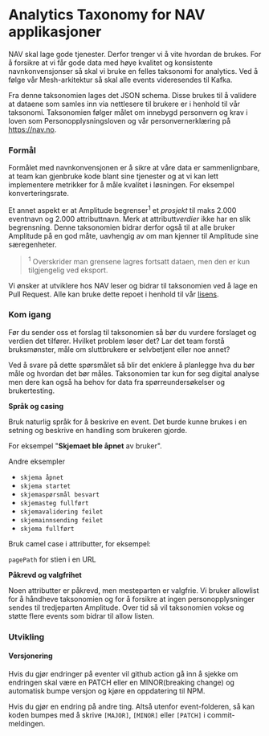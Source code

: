# Analytics Taxonomy for NAV applikasjoner

NAV skal lage gode tjenester. Derfor trenger vi å vite hvordan de brukes. For å forsikre at vi får gode data med høye kvalitet og konsistente navnkonvensjonser så skal vi bruke en felles taksonomi for analytics. Ved å følge vår Mesh-arkitektur så skal alle events videresendes til Kafka.

Fra denne taksonomien lages det JSON schema. Disse brukes til å validere at dataene som samles inn via nettlesere til brukere er i henhold til vår taksonomi. Taksonomien følger målet om innebygd personvern og krav i loven som Personopplysningsloven og vår personvernerklæring på https://nav.no.

### Formål

Formålet med navnkonvensjonen er å sikre at våre data er sammenlignbare, at team kan gjenbruke kode blant sine tjenester og at vi kan lett implementere metrikker for å måle kvalitet i løsningen. For eksempel konverteringsrate.

Et annet aspekt er at Amplitude begrenser<sup>1</sup> et *prosjekt* til maks 2.000 eventnavn og 2.000 attributtnavn. Merk at attributt*verdier* ikke har en slik begrensning. Denne taksonomien bidrar derfor også til at alle bruker Amplitude på en god måte, uavhengig av om man kjenner til Amplitude sine særegenheter.

> <sup>1</sup> Overskrider man grensene lagres fortsatt dataen, men den er kun tilgjengelig ved eksport.

Vi ønsker at utviklere hos NAV leser og bidrar til taksonomien ved å lage en Pull Request. Alle kan bruke dette repoet i henhold til vår [lisens](https://github.com/navikt/analytics-taxonomy/blob/main/LICENSE).

### Kom igang

Før du sender oss et forslag til taksonomien så bør du vurdere forslaget og verdien det tilfører. Hvilket problem løser det? Lar det team forstå bruksmønster, måle om sluttbrukere er selvbetjent eller noe annet?

Ved å svare på dette spørsmålet så blir det enklere å planlegge hva du bør måle og hvordan det bør måles. Taksonomien tar kun for seg digital analyse men dere kan også ha behov for data fra spørreundersøkelser og brukertesting. 

**Språk og casing**

Bruk naturlig språk for å beskrive en event. Det burde kunne brukes i en setning og beskrive en handling som brukeren gjorde.

For eksempel "**Skjemaet ble åpnet** av bruker".

Andre eksempler 
* `skjema åpnet`
* `skjema startet`
* `skjemaspørsmål besvart`
* `skjemasteg fullført`
* `skjemavalidering feilet`
* `skjemainnsending feilet`
* `skjema fullført`


Bruk camel case i attributter, for eksempel: 

`pagePath` for stien i en URL

**Påkrevd og valgfrihet**

Noen attributter er påkrevd, men mesteparten er valgfrie. Vi bruker allowlist for å håndheve taksonomien og for å forsikre at ingen personopplysninger sendes til tredjeparten Amplitude. Over tid så vil taksonomien vokse og støtte flere events som bidrar til allow listen.

### Utvikling

#### Versjonering
Hvis du gjør endringer på eventer vil github action gå inn å sjekke om endringen 
skal være en PATCH eller en MINOR(breaking change) og automatisk bumpe versjon og
kjøre en oppdatering til NPM.

Hvis du gjør en endring på andre ting. Altså utenfor event-folderen, så kan koden 
bumpes med å skrive `[MAJOR]`, `[MINOR]` eller `[PATCH]` i commit-meldingen.


